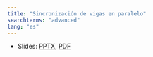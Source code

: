 ```yaml
---
title: "Sincronización de vigas en paralelo"
searchterms: "advanced"
lang: "es"
---
```

 <ul>
 <li class="ng-binding">Slides:
 <a href="ProgrammingLessons/advanced/SyncBeams.pptx">PPTX</a>,
 <a href="ProgrammingLessons/advanced/SyncBeams.pdf">PDF</a>
 </li>
 </ul>
